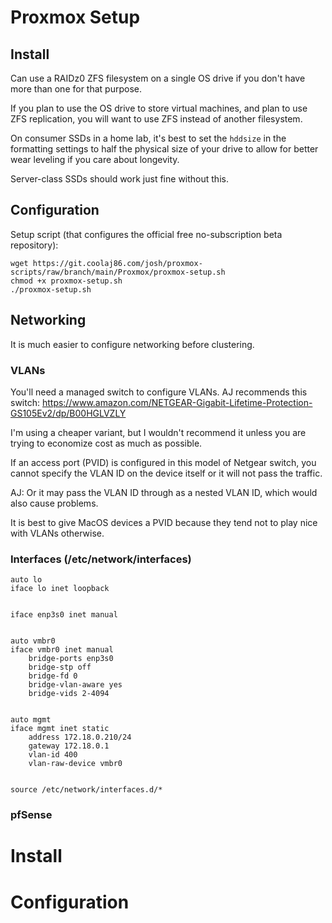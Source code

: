 # Proxmox Setup

## Install

Can use a RAIDz0 ZFS filesystem on a single OS drive if you don't have more than one for that purpose.

If you plan to use the OS drive to store virtual machines, and plan to use ZFS replication, you will want to use ZFS instead of another filesystem.

On consumer SSDs in a home lab, it's best to set the `hddsize` in the formatting settings to half the physical size of your drive to allow for better wear leveling if you care about longevity.

Server-class SSDs should work just fine without this.

## Configuration

Setup script (that configures the official free no-subscription beta repository):

```
wget https://git.coolaj86.com/josh/proxmox-scripts/raw/branch/main/Proxmox/proxmox-setup.sh
chmod +x proxmox-setup.sh
./proxmox-setup.sh
```

## Networking

It is much easier to configure networking before clustering.

### VLANs

You'll need a managed switch to configure VLANs. AJ recommends this switch: https://www.amazon.com/NETGEAR-Gigabit-Lifetime-Protection-GS105Ev2/dp/B00HGLVZLY

I'm using a cheaper variant, but I wouldn't recommend it unless you are trying to economize cost as much as possible.

If an access port (PVID) is configured in this model of Netgear switch, you cannot specify the VLAN ID on the device itself or it will not pass the traffic.

AJ: Or it may pass the VLAN ID through as a nested VLAN ID, which would also cause problems.

It is best to give MacOS devices a PVID because they tend not to play nice with VLANs otherwise.

### Interfaces (/etc/network/interfaces)

```
auto lo
iface lo inet loopback


iface enp3s0 inet manual


auto vmbr0
iface vmbr0 inet manual
	bridge-ports enp3s0
	bridge-stp off
	bridge-fd 0
	bridge-vlan-aware yes
	bridge-vids 2-4094


auto mgmt
iface mgmt inet static
	address 172.18.0.210/24
	gateway 172.18.0.1
	vlan-id 400
	vlan-raw-device vmbr0


source /etc/network/interfaces.d/*
```

### pfSense

# Install



# Configuration
